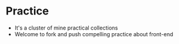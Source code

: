 # Practice
- It's a cluster of mine practical collections
- Welcome to fork and push compelling practice about front-end

